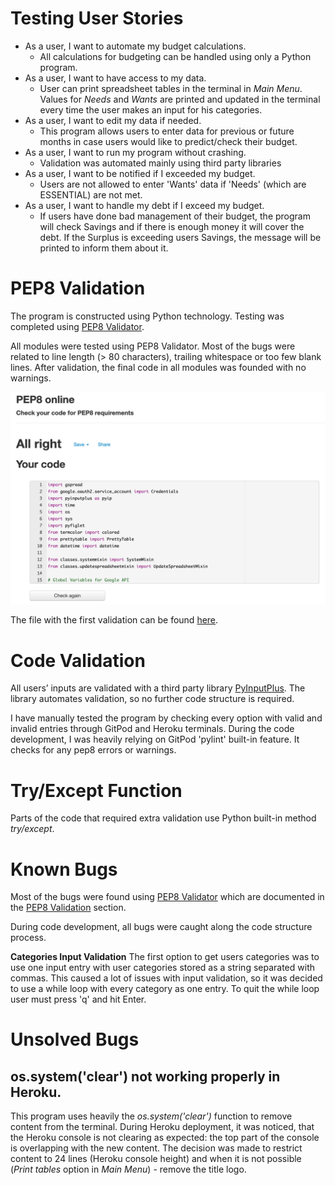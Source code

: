 # Testing User Stories
-   As a user, I want to automate my budget calculations.
    - All calculations for budgeting can be handled using only a Python program.
-   As a user, I want to have access to my data.
    - User can print spreadsheet tables in the terminal in *Main Menu*. Values for *Needs* and *Wants* are printed and updated in the terminal every time the user makes an input for his categories.
-   As a user, I want to edit my data if needed.
    - This program allows users to enter data for previous or future months in case users would like to predict/check their budget.
-   As a user, I want to run my program without crashing.
    - Validation was automated mainly using third party libraries
-   As a user, I want to be notified if I exceeded my budget.
    - Users are not allowed to enter 'Wants' data if 'Needs' (which are ESSENTIAL) are not met. 
-   As a user, I want to handle my debt if I exceed my budget.
    - If users have done bad management of their budget, the program will check Savings and if there is enough money it will cover the debt. If the Surplus is exceeding users Savings, the message will be printed to inform them about it.

# PEP8 Validation
The program is constructed using Python technology.
Testing was completed using [PEP8 Validator](http://pep8online.com/).

All modules were tested using PEP8 Validator. Most of the bugs were related to line length (> 80 characters), trailing whitespace or too few blank lines. After validation, the final code in all modules was founded with no warnings.

![Example of PEP8 result](docs/testing-files/budget-pep8-validation.png)

The file with the first validation can be found [here](docs/testing-files/pep8-example-validation.txt).

# Code Validation
All users’ inputs are validated with a third party library [PyInputPlus](https://pypi.org/project/PyInputPlus/).
The library automates validation, so no further code structure is required.

I have manually tested the program by checking every option with valid and invalid entries through GitPod and Heroku terminals. During the code development, I was heavily relying on GitPod 'pylint' built-in feature. It checks for any pep8 errors or warnings.

# Try/Except Function
Parts of the code that required extra validation use Python built-in method *try/except*.

# Known Bugs
Most of the bugs were found using [PEP8 Validator](http://pep8online.com/) which are documented in the [PEP8 Validation](#pep8-validation) section. 

During code development, all bugs were caught along the code structure process.

**Categories Input Validation**
The first option to get users categories was to use one input entry with user categories stored as a string separated with commas. This caused a lot of issues with input validation, so it was decided to use a while loop with every category as one entry. To quit the while loop user must press 'q' and hit Enter.

# Unsolved Bugs
## os.system('clear') not working properly in Heroku.
This program uses heavily the *os.system('clear')* function to remove content from the terminal. During Heroku deployment, it was noticed, that the Heroku console is not clearing as expected: the top part of the console is overlapping with the new content. The decision was made to restrict content to 24 lines (Heroku console height) and when it is not possible (*Print tables* option in *Main Menu*) - remove the title logo.

